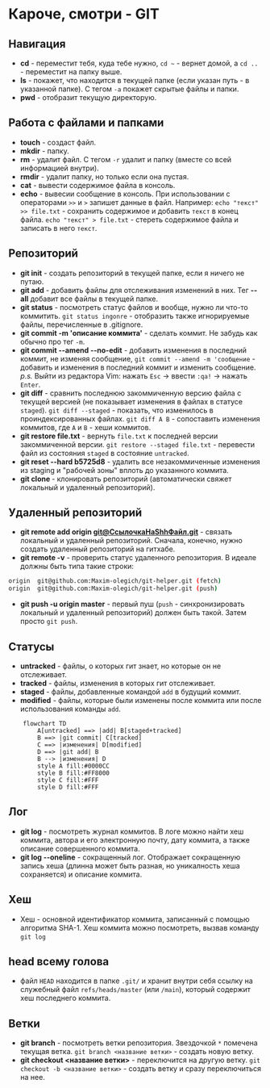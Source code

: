# Кароче, смотри - GIT

## Навигация
- **cd** - переместит тебя, куда тебе нужно, `cd ~` - вернет домой, а `cd ..` - переместит на папку выше.
- **ls** - покажет, что находится в текущей папке (если указан путь - в указанной папке). С тегом `-a` покажет скрытые файлы и папки.
- **pwd** - отобразит текущую директорую.

## Работа с файлами и папками
- **touch** - создаст файл.
- **mkdir** - папку.
- **rm** - удалит файл. С тегом `-r` удалит и папку (вместе со всей информацией внутри).
- **rmdir** - удалит папку, но только если она пустая.
- **cat** - вывести содержимое файла в консоль.
- **echo** - вывесии сообщение в консоль. При использовании с операторами `>>` и `>` запишет данные в файл. Например: `echo "текст" >> file.txt` - сохранить содержимое и добавить `текст` в конец файла. `echo "текст" > file.txt` - стереть содержимое файла и записать в него `текст`.

## Репозиторий
- **git init** - cоздать репозиторий в текущей папке, если я ничего не путаю.
- **git add** - добавить файлы для отслеживания изменений в них. Тег **--all** добавит все файлы в текущей папке.
- **git status** - посмотреть статус файлов и вообще, нужно ли что-то коммитить. `git status ingonre` - отобразить также игнорируемые файлы, перечисленные в .gitignore.
- **git commit -m 'описание коммита'** - сделать коммит. Не забудь как обычно про тег `-m`. 
- **git commit --amend --no-edit** - добавить изменения в последний коммит, не изменяя сообщение, `git commit --amend -m 'сообщение` - добавить и изменения в последний коммит и изменить сообщение. 
*p.s.* Выйти из редактора Vim: нажать `Esc` -> ввести `:qa!` -> нажать `Enter`.
- **git diff** - сравнить последнюю закоммиченную версию файла с текущей версией (не показывает изменения в файлах в статусе `staged`). `git diff --staged` - показать, что изменилось в проиндексированных файлах. `git diff A B` - сопоставить изменения коммитов, где `A` и `B` - хеши коммитов.
- **git restore file.txt** - вернуть `file.txt` к последней версии закоммиченной версии. `git restore --staged file.txt` - перевести файл из состояния `staged` в состояние `untracked`.
- **git reset --hard b5725d8** - удалить все незакоммиченные изменения из staging и "рабочей зоны" вплоть до указанного коммита. 
- **git clone <SHH-key>** - клонировать репозиторий (автоматически свяжет локальный и удаленный репозиторий).

## Удаленный репозиторий
- **git remote add origin git@СсылочкаНаShhФайл.git** - связать локальный и удаленный репозиторий. Сначала, конечно, нужно создать удаленный репозиторий на гитхабе.
- **git remote -v** - проверить статус удаленного репозитория. В идеале должны быть типа такие строки:
```BASH
origin  git@github.com:Maxim-olegich/git-helper.git (fetch)
origin  git@github.com:Maxim-olegich/git-helper.git (push)
```
- **git push -u origin master** - первый пуш (`push` - синхронизировать локальный и удаленный репозиторий) должен быть такой. Затем просто `git push`.

## Статусы
- **untracked** - файлы, о которых гит знает, но которые он не отслеживает.
- **tracked** - файлы, изменения в которых гит отслеживает.
- **staged** - файлы, добавленные командой `add` в будущий коммит.
- **modified** - файлы, которые были изменены после коммита или после использования команды `add`.

```mermaid
	flowchart TD
		A[untracked] ==> |add| B[staged+tracked]
		B ==> |git commit| C[tracked]
		C ==> |изменения| D[modified]
		D ==> |git add| B
		B --> |изменения| D
		style A fill:#0000CC
		style B fill:#FF8000
		style C fill:#FFF
		style D fill:#FFF
```

## Лог
- **git log** - посмотреть журнал коммитов. В логе можно найти хеш коммита, автора и его электронную почту, дату коммита, а также описание совершенного коммита. 
- **git log --oneline** - сокращенный лог. Отображает сокращенную запись хеша (длинна может быть разная, но уникалность хеша сохраняется) и описание коммита.

## Хеш
- Хеш - основной идентификатор коммита, записанный с помощью алгоритма SHA-1. Хеш коммита можно посмотреть, вызвав команду `git log`

## head всему голова
- файл `HEAD` находится в папке `.git/` и хранит внутри себя ссылку на служебный файл `refs/heads/master` (или `/main`), который содержит хеш последнего коммита.

## Ветки
- **git branch** - посмотреть ветки репозитория. Звездочкой `*` помечена текущая ветка. `git branch <название ветки>` - создать новую ветку. 
- **git checkout <название ветки>** - переключится на другую ветку. `git checkout -b <название ветки>` - создать ветку и сразу переключиться на нее.